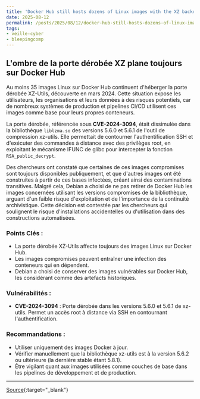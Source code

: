 ```yaml
---
title: 'Docker Hub still hosts dozens of Linux images with the XZ backdoor'
date: 2025-08-12
permalink: /posts/2025/08/12/docker-hub-still-hosts-dozens-of-linux-images-with-the-xz-backdoor/
tags:
- veille-cyber
- bleepingcomp
---
```

## L'ombre de la porte dérobée XZ plane toujours sur Docker Hub

Au moins 35 images Linux sur Docker Hub continuent d'héberger la porte dérobée XZ-Utils, découverte en mars 2024. Cette situation expose les utilisateurs, les organisations et leurs données à des risques potentiels, car de nombreux systèmes de production et pipelines CI/CD utilisent ces images comme base pour leurs propres conteneurs.

La porte dérobée, référencée sous **CVE-2024-3094**, était dissimulée dans la bibliothèque `liblzma.so` des versions 5.6.0 et 5.6.1 de l'outil de compression xz-utils. Elle permettait de contourner l'authentification SSH et d'exécuter des commandes à distance avec des privilèges root, en exploitant le mécanisme IFUNC de glibc pour intercepter la fonction `RSA_public_decrypt`.

Des chercheurs ont constaté que certaines de ces images compromises sont toujours disponibles publiquement, et que d'autres images ont été construites à partir de ces bases infectées, créant ainsi des contaminations transitives. Malgré cela, Debian a choisi de ne pas retirer de Docker Hub les images concernées utilisant les versions compromises de la bibliothèque, arguant d'un faible risque d'exploitation et de l'importance de la continuité archivistique. Cette décision est contestée par les chercheurs qui soulignent le risque d'installations accidentelles ou d'utilisation dans des constructions automatisées.

### Points Clés :

*   La porte dérobée XZ-Utils affecte toujours des images Linux sur Docker Hub.
*   Les images compromises peuvent entraîner une infection des conteneurs qui en dépendent.
*   Debian a choisi de conserver des images vulnérables sur Docker Hub, les considérant comme des artefacts historiques.

### Vulnérabilités :

*   **CVE-2024-3094** : Porte dérobée dans les versions 5.6.0 et 5.6.1 de xz-utils. Permet un accès root à distance via SSH en contournant l'authentification.

### Recommandations :

*   Utiliser uniquement des images Docker à jour.
*   Vérifier manuellement que la bibliothèque xz-utils est à la version 5.6.2 ou ultérieure (la dernière stable étant 5.8.1).
*   Être vigilant quant aux images utilisées comme couches de base dans les pipelines de développement et de production.

---
[Source](https://www.bleepingcomputer.com/news/security/docker-hub-still-hosts-dozens-of-linux-images-with-the-xz-backdoor/){:target="_blank"}
